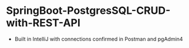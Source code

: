 # SpringBoot-PostgresSQL-CRUD-with-REST-API

- Built in IntelliJ with connections confirmed in Postman and pgAdmin4
